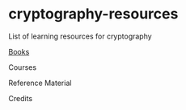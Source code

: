 # cryptography-resources
List of learning resources for cryptography

[Books](./books.md)

Courses

Reference Material

Credits
